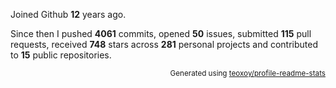 Joined Github **12** years ago.

Since then I pushed **4061** commits, opened **50** issues, submitted **115** pull requests, received **748** stars across **281** personal projects and contributed to **15** public repositories.

<p align="right"><sub>Generated using <a href="https://github.com/marketplace/actions/profile-readme-stats">teoxoy/profile-readme-stats</a></sub></p>
